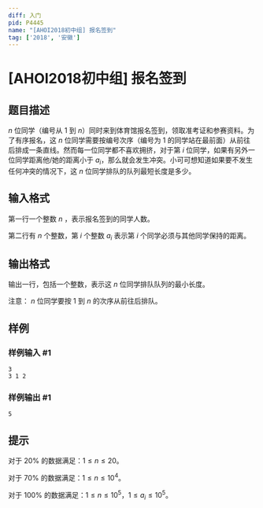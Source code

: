 ```yaml
---
diff: 入门
pid: P4445
name: "[AHOI2018初中组] 报名签到"
tag: ['2018', '安徽']
---
```

# [AHOI2018初中组] 报名签到
## 题目描述

$n$ 位同学（编号从 $1$ 到 $n$）同时来到体育馆报名签到，领取准考证和参赛资料。为了有序报名，这 $n$ 位同学需要按编号次序（编号为 $1$ 的同学站在最前面）从前往后排成一条直线。然而每一位同学都不喜欢拥挤，对于第 $i$ 位同学，如果有另外一位同学距离他/她的距离小于 $a_i$，那么就会发生冲突。小可可想知道如果要不发生任何冲突的情况下，这 $n$ 位同学排队的队列最短长度是多少。
## 输入格式

第一行一个整数 $n$ ，表示报名签到的同学人数。

第二行有 $n$ 个整数，第 $i$ 个整数 $a_i$ 表示第 $i$ 个同学必须与其他同学保持的距离。
## 输出格式

输出一行，包括一个整数，表示这 $n$ 位同学排队队列的最小长度。

注意： $n$ 位同学要按 $1$ 到 $n$ 的次序从前往后排队。
## 样例

### 样例输入 #1
```
3
3 1 2
```
### 样例输出 #1
```
5
```
## 提示

对于 $20\%$ 的数据满足：$1\le n\le 20$。

对于 $70\%$ 的数据满足：$1\le n\le 10^4$。

对于 $100\%$ 的数据满足：$1\le n\le 10^5$，$1\le a_i\le 10^5$。

